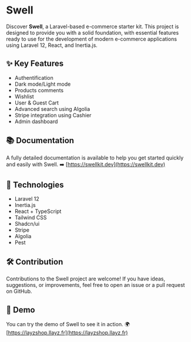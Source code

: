 # Swell

Discover **Swell**, a Laravel-based e-commerce starter kit.
This project is designed to provide you with a solid foundation, with essential features ready to use for the development
of modern e-commerce applications using Laravel 12, React, and Inertia.js.

## ✨ Key Features

- Authentification
- Dark mode/Light mode
- Products comments 
- Wishlist
- User & Guest Cart
- Advanced search using Algolia
- Stripe integration using Cashier
- Admin dashboard

## 📚 Documentation

A fully detailed documentation is available to help you get started quickly and easily with Swell.
➡️ [https://swellkit.dev](https://swellkit.dev)

## 🧩 Technologies

- Laravel 12
- Inertia.js
- React + TypeScript
- Tailwind CSS
- Shadcn/ui
- Stripe
- Algolia
- Pest

## 🛠️ Contribution

Contributions to the Swell project are welcome! If you have ideas, suggestions, or improvements, feel free to open an issue or a pull request on GitHub.

## 🧪 Demo

You can try the demo of Swell to see it in action.
🌍 [https://layzshop.llayz.fr](https://layzshop.llayz.fr)
